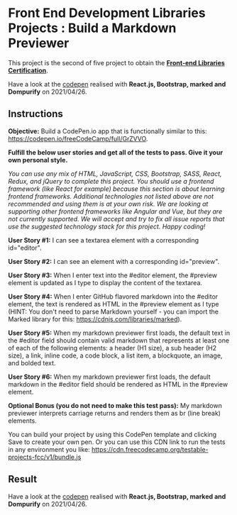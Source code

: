 # Front End Development Libraries Projects : Build a Markdown Previewer
This project is the second of five project to obtain the [**Front-end Libraries Certification**](https://www.freecodecamp.org/certification/fcc3ab085a4-3e2d-4160-a445-50914111cc0d/front-end-libraries).

Have a look at the [codepen](https://codepen.io/s-manguy/full/WNRmrdZ) realised with **React.js, Bootstrap, marked and Dompurify** on 2021/04/26.

## Instructions
**Objective:** Build a CodePen.io app that is functionally similar to this: https://codepen.io/freeCodeCamp/full/GrZVVO.

**Fulfill the below user stories and get all of the tests to pass. Give it your own personal style.**

*You can use any mix of HTML, JavaScript, CSS, Bootstrap, SASS, React, Redux, and jQuery to complete this project. You should use a frontend framework (like React for example) because this section is about learning frontend frameworks. Additional technologies not listed above are not recommended and using them is at your own risk. We are looking at supporting other frontend frameworks like Angular and Vue, but they are not currently supported. We will accept and try to fix all issue reports that use the suggested technology stack for this project. Happy coding!*

**User Story #1:** I can see a textarea element with a corresponding id="editor".

**User Story #2:** I can see an element with a corresponding id="preview".

**User Story #3:** When I enter text into the #editor element, the #preview element is updated as I type to display the content of the textarea.

**User Story #4:** When I enter GitHub flavored markdown into the #editor element, the text is rendered as HTML in the #preview element as I type (HINT: You don't need to parse Markdown yourself - you can import the Marked library for this: https://cdnjs.com/libraries/marked).

**User Story #5:** When my markdown previewer first loads, the default text in the #editor field should contain valid markdown that represents at least one of each of the following elements: a header (H1 size), a sub header (H2 size), a link, inline code, a code block, a list item, a blockquote, an image, and bolded text.

**User Story #6:** When my markdown previewer first loads, the default markdown in the #editor field should be rendered as HTML in the #preview element.

**Optional Bonus (you do not need to make this test pass):** My markdown previewer interprets carriage returns and renders them as br (line break) elements.

You can build your project by using this CodePen template and clicking Save to create your own pen. Or you can use this CDN link to run the tests in any environment you like: https://cdn.freecodecamp.org/testable-projects-fcc/v1/bundle.js

## Result

Have a look at the [codepen](https://codepen.io/s-manguy/full/WNRmrdZ) realised with **React.js, Bootstrap, marked and Dompurify** on 2021/04/26.
